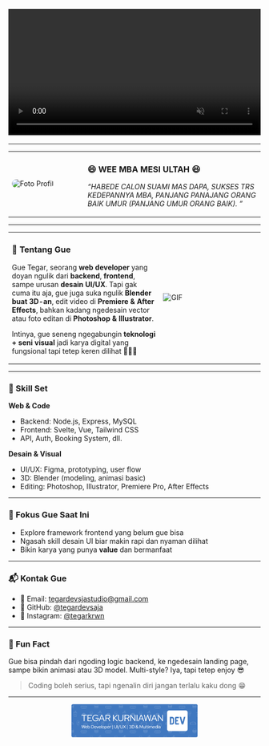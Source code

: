 <!-- VIDEO BANNER DI ATAS -->
<p align="center">
  <video width="100%" autoplay loop muted playsinline>
    <source src="./asset/banner.mp4" type="video/mp4">
    Your browser does not support the video tag.
  </video>
</p>

---

<!-- FOTO + KATA-KATA LUCU -->
<table>
  <tr>
    <td width="30%">
      <img src="https://avatars.githubusercontent.com/u/your-github-id?v=4" width="100%" alt="Foto Profil" style="border-radius: 10px;" />
    </td>
    <td width="70%" valign="middle">
      <h3>😄 WEE MBA MESI ULTAH 😆</h3>
      <p><em>“HABEDE CALON SUAMI MAS DAPA, SUKSES TRS KEDEPANNYA MBA, PANJANG PANAJANG ORANG BAIK UMUR (PANJANG UMUR ORANG BAIK). ”</em></p>
    </td>
  </tr>
</table>

---

<!-- TENTANG GUE -->
<table>
  <tr>
    <td valign="top" width="60%">
      
### 🚀 Tentang Gue

Gue Tegar, seorang **web developer** yang doyan ngulik dari **backend**, **frontend**, sampe urusan **desain UI/UX**. Tapi gak cuma itu aja, gue juga suka ngulik **Blender buat 3D-an**, edit video di **Premiere & After Effects**, bahkan kadang ngedesain vector atau foto editan di **Photoshop & Illustrator**.

Intinya, gue seneng ngegabungin **teknologi + seni visual** jadi karya digital yang fungsional tapi tetep keren dilihat 👨‍🎨✨

</td>
    <td width="40%">
      <img src="https://media2.giphy.com/media/v1.Y2lkPTc5MGI3NjExeTc2dDNpdzVldWxkc3QwNDhsbWcxY3hodjhyMnJxNmZvZTY3YzhqbSZlcD12MV9pbnRlcm5hbF9naWZfYnlfaWQmY3Q9Zw/jBOOXxSJfG8kqMxT11/giphy.gif" width="100%" alt="GIF" />
    </td>
  </tr>
</table>

---

### 🔧 Skill Set

**Web & Code**
- Backend: Node.js, Express, MySQL
- Frontend: Svelte, Vue, Tailwind CSS
- API, Auth, Booking System, dll.

**Desain & Visual**
- UI/UX: Figma, prototyping, user flow
- 3D: Blender (modeling, animasi basic)
- Editing: Photoshop, Illustrator, Premiere Pro, After Effects

---

### 🎯 Fokus Gue Saat Ini

- Explore framework frontend yang belum gue bisa  
- Ngasah skill desain UI biar makin rapi dan nyaman dilihat  
- Bikin karya yang punya **value** dan bermanfaat  

---

### 📬 Kontak Gue

- 📧 Email: tegardevsjastudio@gmail.com  
- 🐙 GitHub: [@tegardevsaja](https://github.com/tegardevsaja)  
- 📸 Instagram: [@tegarkrwn](https://instagram.com/tegardevsaja)

---

### 🤘 Fun Fact

Gue bisa pindah dari ngoding logic backend, ke ngedesain landing page, sampe bikin animasi atau 3D model. Multi-style? Iya, tapi tetep enjoy 😎

> Coding boleh serius, tapi ngenalin diri jangan terlalu kaku dong 😁

---

<!-- BANNER LAMA DIPERKECIL DI BAWAH -->
<p align="center">
  <img src="./asset/github-header-image.png" width="50%" alt="GitHub Header Image" />
</p>
